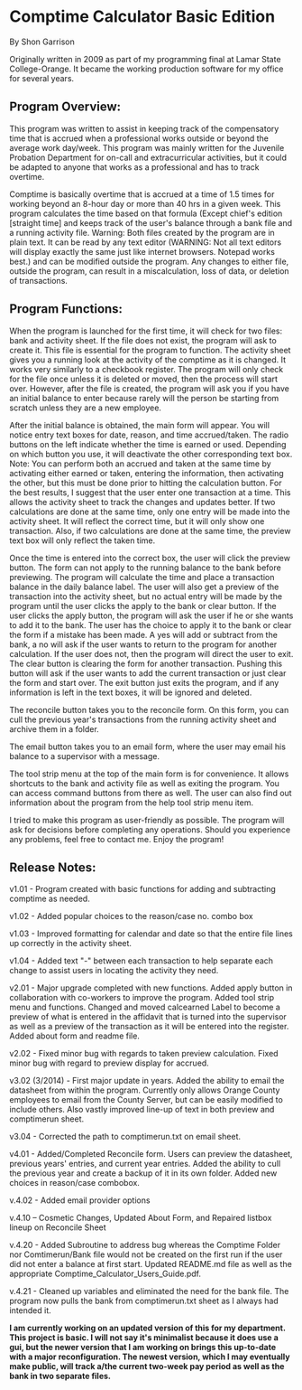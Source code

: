 # Comptime Calculator Basic Edition

By Shon Garrison

Originally written in 2009 as part of my programming final at Lamar State College-Orange.  It became the working production software for my office for several years.  

## Program Overview:

This program was written to assist in keeping track of the compensatory time that is accrued when a professional works outside or beyond the average work day/week. This program was mainly written for the Juvenile Probation Department for on-call and extracurricular activities, but it could be adapted to anyone that works as a professional and has to track overtime.

Comptime is basically overtime that is accrued at a time of 1.5 times for working beyond an 8-hour day or more than 40 hrs in a given week. This program calculates the time based on that formula (Except chief's edition [straight time] and keeps track of the user's balance through a bank file and a running activity file.  Warning:  Both files created by the program are in plain text.  It can be read by any text editor (WARNING: Not all text editors will display exactly the same just like internet browsers. Notepad works best.) and can be modified outside the program.  Any changes to either file, outside the program, can result in a miscalculation, loss of data, or deletion of transactions.

## Program Functions:

When the program is launched for the first time, it will check for two files: bank and activity sheet.  If the file does not exist, the program will ask to create it. This file is essential for the program to function.  The activity sheet gives you a running look at the activity of the comptime as it is changed.  It works very similarly to a checkbook register.  The program will only check for the file once unless it is deleted or moved, then the process will start over.  However, after the file is created, the program will ask you if you have an initial balance to enter because rarely will the person be starting from scratch unless they are a new employee.  

After the initial balance is obtained, the main form will appear.  You will notice entry text boxes for date, reason, and time accrued/taken.  The radio buttons on the left indicate whether the time is earned or used.  Depending on which button you use, it will deactivate the other corresponding text box.  Note:  You can perform both an accrued and taken at the same time by activating either earned or taken, entering the information, then activating the other, but this must be done prior to hitting the calculation button.  For the best results, I suggest that the user enter one transaction at a time.  This allows the activity sheet to track the changes and updates better.  If two calculations are done at the same time, only one entry will be made into the activity sheet.  It will reflect the correct time, but it will only show one transaction.  Also, if two calculations are done at the same time, the preview text box will only reflect the taken time.

Once the time is entered into the correct box, the user will click the preview button.  The form can not apply to the running balance to the bank before previewing.  The program will calculate the time and place a transaction balance in the daily balance label. The user will also get a preview of the transaction into the activity sheet, but no actual entry will be made by the program until the user clicks the apply to the bank or clear button.  If the user clicks the apply button, the program will ask the user if he or she wants to add it to the bank. The user has the choice to apply it to the bank or clear the form if a mistake has been made.  A yes will add or subtract from the bank, a no will ask if the user wants to return to the program for another calculation.  If the user does not, then the program will direct the user to exit.  The clear button is clearing the form for another transaction.  Pushing this button will ask if the user wants to add the current transaction or just clear the form and start over.  The exit button just exits the program, and if any information is left in the text boxes, it will be ignored and deleted.

The reconcile button takes you to the reconcile form.  On this form, you can cull the previous year's transactions from the running activity sheet and archive them in a folder.

The email button takes you to an email form, where the user may email his balance to a supervisor with a message.

The tool strip menu at the top of the main form is for convenience.  It allows shortcuts to the bank and activity file as well as exiting the program.  You can access command buttons from there as well.  The user can also find out information about the program from the help tool strip menu item.

I tried to make this program as user-friendly as possible.  The program will ask for decisions before completing any operations.  Should you experience any problems, feel free to contact me.   Enjoy the program!


## Release Notes:

v1.01 - Program created with basic functions for adding and subtracting comptime as needed.

v1.02 - Added popular choices to the reason/case no. combo box

v1.03 - Improved formatting for calendar and date so that the entire file lines up correctly in the activity sheet.

v1.04 - Added text "-" between each transaction to help separate each change to assist users in locating the activity they need.

v2.01 - Major upgrade completed with new functions.  Added apply button in collaboration with co-workers to improve the program.  Added tool strip menu and functions.  Changed and moved calcearned Label to become a preview of what is entered in the affidavit that is turned into the supervisor as well as a preview of the transaction as it will be entered into the register.  Added about form and readme file.

v2.02 - Fixed minor bug with regards to taken preview calculation.  Fixed minor bug with regard to preview display for accrued.

v3.02 (3/2014) - First major update in years.  Added the ability to email the datasheet from within the program.  Currently only allows Orange County employees to email from the County Server, but can be easily modified to include others.  Also vastly improved line-up of text in both preview and comptimerun sheet.

v3.04 - Corrected the path to comptimerun.txt on email sheet.

v4.01 - Added/Completed Reconcile form.  Users can preview the datasheet, previous years' entries, and current year entries. Added the ability to cull the previous year and create a backup of it in its own folder.  Added new choices in reason/case combobox.

v.4.02 - Added email provider options

v.4.10 – Cosmetic Changes, Updated About Form, and Repaired listbox lineup on Reconcile Sheet

v.4.20 - Added Subroutine to address bug whereas the Comptime Folder nor Comtimerun/Bank file
would not be created on the first run if the user did not enter a balance at first start. Updated
README.md file as well as the appropriate Comptime_Calculator_Users_Guide.pdf.

v.4.21 - Cleaned up variables and eliminated the need for the bank file.  The program now pulls the bank
from comptimerun.txt sheet as I always had intended it.

**I am currently working on an updated version of this for my department.  This project is basic. I will not say it's minimalist because it does use a gui, but the newer version that I am working on brings this up-to-date with a major reconfiguration.  The newest version, which I may eventually make public, will track a/the current two-week pay period as well as the bank in two separate files.**  
